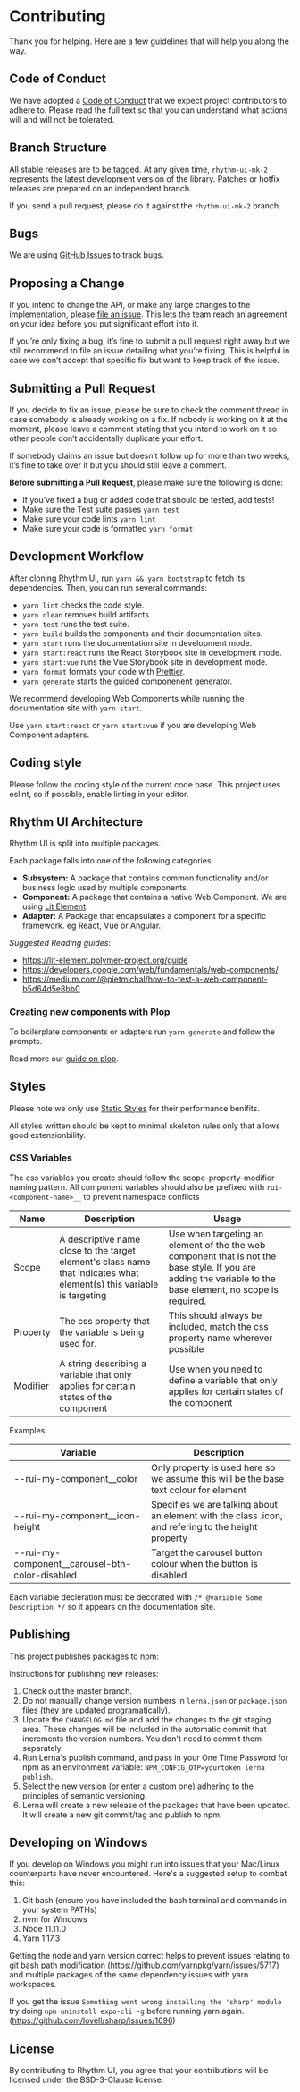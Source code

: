 # Contributing

Thank you for helping. Here are a few guidelines that will help you along the way.

## Code of Conduct

We have adopted a [Code of Conduct](https://github.com/DeloitteDigitalAPAC/rhythm-ui/blob/master/CODE_OF_CONDUCT.md) that we expect project contributors
to adhere to. Please read the full text so that you can understand what actions will and will not be tolerated.

## Branch Structure

All stable releases are to be tagged. At any given time, `rhythm-ui-mk-2` represents the latest development version of the library. 
Patches or hotfix releases are prepared on an independent branch.

If you send a pull request, please do it against the `rhythm-ui-mk-2` branch.

## Bugs

We are using [GitHub Issues](https://github.com/DeloitteDigitalAPAC/rhythm-ui/issues) to track bugs.

## Proposing a Change

If you intend to change the API, or make any large changes to the implementation, please 
[file an issue](https://github.com/DeloitteDigitalAPAC/rhythm-ui/issues/new). This lets the team 
reach an agreement on your idea before you put significant effort into it.

If you’re only fixing a bug, it’s fine to submit a pull request right away but we still recommend to file an issue detailing what 
you’re fixing. This is helpful in case we don’t accept that specific fix but want to keep track of the issue.

## Submitting a Pull Request

If you decide to fix an issue, please be sure to check the comment thread in case somebody is already working on a fix. 
If nobody is working on it at the moment, please leave a comment stating that you intend to work on it so other people 
don’t accidentally duplicate your effort.

If somebody claims an issue but doesn’t follow up for more than two weeks, it’s fine to take over it but you should 
still leave a comment.

**Before submitting a Pull Request**, please make sure the following is done:

- If you’ve fixed a bug or added code that should be tested, add tests!
- Make sure the Test suite passes `yarn test`
- Make sure your code lints `yarn lint`
- Make sure your code is formatted `yarn format`

## Development Workflow

After cloning Rhythm UI, run `yarn && yarn bootstrap` to fetch its dependencies. Then, you can run several commands:

- `yarn lint` checks the code style.
- `yarn clean` removes build artifacts.
- `yarn test` runs the test suite.
- `yarn build` builds the components and their documentation sites.
- `yarn start` runs the documentation site in development mode.
- `yarn start:react` runs the React Storybook site in development mode.
- `yarn start:vue` runs the Vue Storybook site in development mode.
- `yarn format` formats your code with [Prettier](https://github.com/prettier/prettier).
- `yarn generate` starts the guided componenent generator.

We recommend developing Web Components while running the documentation site with `yarn start`.

Use `yarn start:react` or `yarn start:vue` if you are developing Web Component adapters.

## Coding style

Please follow the coding style of the current code base. This project uses eslint, so if possible, enable linting in your 
editor. 

## Rhythm UI Architecture

Rhythm UI is split into multiple packages. 

Each package falls into one of the following categories:

- **Subsystem:** A package that contains common functionality and/or business logic used by multiple components.
- **Component:** A package that contains a native Web Component. We are using [Lit Element](https://lit-element.polymer-project.org/).
- **Adapter:** A Package that encapsulates a component for a specific framework. eg React, Vue or Angular.

*Suggested Reading guides*:

- https://lit-element.polymer-project.org/guide
- https://developers.google.com/web/fundamentals/web-components/
- https://medium.com/@pietmichal/how-to-test-a-web-component-b5d64d5e8bb0

### Creating new components with Plop

To boilerplate components or adapters run `yarn generate` and follow the prompts.

Read more our [guide on plop](https://github.com/DeloitteDigitalAPAC/rhythm-ui/blob/master/PLOP.md).

## Styles

Please note we only use [Static Styles](https://lit-element.polymer-project.org/guide/styles#static-styles) for their performance benifits.

All styles written should be kept to minimal skeleton rules only that allows good extensionbility.

### CSS Variables

The css variables you create should follow the 
scope-property-modifier naming pattern. All component variables should also be prefixed with `rui-<component-name>__` to prevent 
namespace conflicts

| Name | Description | Usage |
| --- | --- | -- |
| Scope | A descriptive name close to the target element's class name that indicates what element(s) this variable is targeting | Use when targeting an element of the the web component that is not the base style. If you are adding the variable to the base element, no scope is required. |
| Property | The css property that the variable is being used for. | This should always be included, match the css property name wherever possible |
| Modifier | A string describing a variable that only applies for certain states of the component | Use when you need to define a variable that only applies for certain states of the component |

Examples:

| Variable | Description |
| --- | ---|
|--rui-my-component__color | Only property is used here so we assume this will be the base text colour for element |
|--rui-my-component__icon-height| Specifies we are talking about an element with the class .icon, and refering to the height property|
|--rui-my-component__carousel-btn-color-disabled | Target the carousel button colour when the button is disabled|

Each variable decleration must be decorated with `/* @variable Some Description */` so it appears on the documentation site.

## Publishing

This project publishes packages to npm:

Instructions for publishing new releases:

1. Check out the master branch.
1. Do not manually change version numbers in `lerna.json` or `package.json` files (they are updated programatically).
1. Update the `CHANGELOG.md` file and add the changes to the git staging area. These changes will be included in the 
automatic commit that increments the version numbers. You don't need to commit them separately.
1. Run Lerna's publish command, and pass in your One Time Password for npm as an environment variable: `NPM_CONFIG_OTP=yourtoken lerna publish`.
1. Select the new version (or enter a custom one) adhering to the principles of semantic versioning.
1. Lerna will create a new release of the packages that have been updated. It will create a new git commit/tag and publish to npm.

## Developing on Windows

If you develop on Windows you might run into issues that your Mac/Linux counterparts have never encountered. Here's a suggested setup to combat this:

1. Git bash (ensure you have included the bash terminal and commands in your system PATHs)
2. nvm for Windows
3. Node 11.11.0
4. Yarn 1.17.3

Getting the node and yarn version correct helps to prevent issues relating to git bash path modification (https://github.com/yarnpkg/yarn/issues/5717) and multiple packages of the same dependency issues with yarn workspaces.

If you get the issue `Something went wrong installing the 'sharp' module` try doing `npm uninstall expo-cli -g` before running yarn again. (https://github.com/lovell/sharp/issues/1696)

## License

By contributing to Rhythm UI, you agree that your contributions will be licensed under the BSD-3-Clause license.
